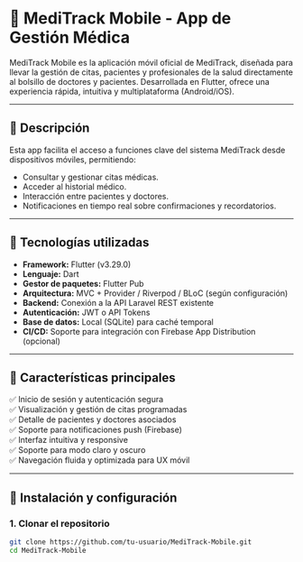 # 📱 MediTrack Mobile - App de Gestión Médica

MediTrack Mobile es la aplicación móvil oficial de MediTrack, diseñada para llevar la gestión de citas, pacientes y profesionales de la salud directamente al bolsillo de doctores y pacientes. Desarrollada en Flutter, ofrece una experiencia rápida, intuitiva y multiplataforma (Android/iOS).

---

## 🏥 Descripción

Esta app facilita el acceso a funciones clave del sistema MediTrack desde dispositivos móviles, permitiendo:

- Consultar y gestionar citas médicas.
- Acceder al historial médico.
- Interacción entre pacientes y doctores.
- Notificaciones en tiempo real sobre confirmaciones y recordatorios.

---

## 🔧 Tecnologías utilizadas

- **Framework:** Flutter (v3.29.0)
- **Lenguaje:** Dart
- **Gestor de paquetes:** Flutter Pub
- **Arquitectura:** MVC + Provider / Riverpod / BLoC (según configuración)
- **Backend:** Conexión a la API Laravel REST existente
- **Autenticación:** JWT o API Tokens
- **Base de datos:** Local (SQLite) para caché temporal
- **CI/CD:** Soporte para integración con Firebase App Distribution (opcional)

---

## 📱 Características principales

✅ Inicio de sesión y autenticación segura  
✅ Visualización y gestión de citas programadas  
✅ Detalle de pacientes y doctores asociados  
✅ Soporte para notificaciones push (Firebase)  
✅ Interfaz intuitiva y responsive  
✅ Soporte para modo claro y oscuro  
✅ Navegación fluida y optimizada para UX móvil  

---

## 🚀 Instalación y configuración

### 1. Clonar el repositorio

```bash
git clone https://github.com/tu-usuario/MediTrack-Mobile.git
cd MediTrack-Mobile
